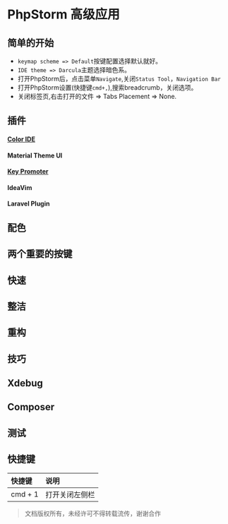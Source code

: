 # PhpStorm 高级应用



## 简单的开始

- `keymap scheme => Default`按键配置选择默认就好。
- `IDE theme => Darcula`主题选择暗色系。
- 打开PhpStorm后，点击菜单`Navigate`,关闭`Status Tool`，`Navigation Bar`
- 打开PhpStorm设置(快捷键`cmd+,`),搜索breadcrumb，关闭选项。
- 关闭标签页,右击打开的文件 => Tabs Placement => None.



## 插件

#### [Color IDE](https://github.com/dmalch/ColorIde)

#### Material Theme UI

#### [Key Promoter](http://plugins.jetbrains.com/plugin?pr=idea&pluginId=1003)

#### IdeaVim

#### Laravel Plugin



## 配色

## 两个重要的按键

## 快速

## 整洁



## 重构



## 技巧



## Xdebug

## Composer

## 测试

## 快捷键

|快捷键|说明|
|:---|:---|
|cmd + 1|打开关闭左侧栏|





> 文档版权所有，未经许可不得转载流传，谢谢合作